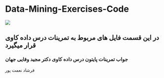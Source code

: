 # Data-Mining-Exercises-Code

[![](https://www.digikala.com/static/files/8dc04219.svg)](https://#/)

## در این قسمت فایل های مربوط به تمرینات درس داده کاوی قرار میگیرد
### جواب تمرینات پایتون درس داده کاوی دكتر مجید وفایی جهان
فرشاد نعمت پور
